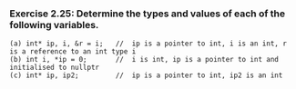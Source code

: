 ### Exercise 2.25: Determine the types and values of each of the following variables.
    (a) int* ip, i, &r = i;   //  ip is a pointer to int, i is an int, r is a reference to an int type i 
    (b) int i, *ip = 0;       //  i is int, ip is a pointer to int and initialised to nullptr  
    (c) int* ip, ip2;         //  ip is a pointer to int, ip2 is an int  
